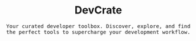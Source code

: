<div align="center">
  <h1 align="center">DevCrate</h1>
  <span style="font-family: monospace;">
    Your curated developer toolbox. Discover, explore, and find the perfect tools to supercharge your development workflow.
  </span>
</div>
